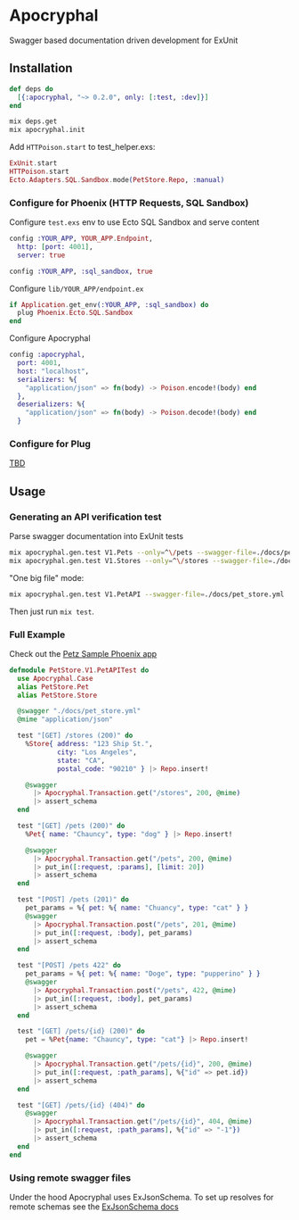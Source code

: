 # Apocryphal

Swagger based documentation driven development for ExUnit

## Installation

```elixir
def deps do
  [{:apocryphal, "~> 0.2.0", only: [:test, :dev]}]
end
```

```bash
mix deps.get
mix apocryphal.init
```

Add `HTTPoison.start` to test_helper.exs:

```elixir
ExUnit.start
HTTPoison.start
Ecto.Adapters.SQL.Sandbox.mode(PetStore.Repo, :manual)
```

### Configure for Phoenix (HTTP Requests, SQL Sandbox)

Configure `test.exs` env to use Ecto SQL Sandbox and serve content

```elixir
config :YOUR_APP, YOUR_APP.Endpoint,
  http: [port: 4001],
  server: true

config :YOUR_APP, :sql_sandbox, true
```

Configure `lib/YOUR_APP/endpoint.ex`
```elixir
if Application.get_env(:YOUR_APP, :sql_sandbox) do
  plug Phoenix.Ecto.SQL.Sandbox
end
```

Configure Apocryphal
```elixir
config :apocryphal,
  port: 4001,
  host: "localhost",
  serializers: %{
    "application/json" => fn(body) -> Poison.encode!(body) end
  },
  deserializers: %{
    "application/json" => fn(body) -> Poison.decode!(body) end
  }
```

### Configure for Plug

[TBD](https://github.com/coryodaniel/apocryphal/issues/4)


## Usage

### Generating an API verification test

Parse swagger documentation into ExUnit tests
```bash
mix apocryphal.gen.test V1.Pets --only=^\/pets --swagger-file=./docs/pet_store.yml
mix apocryphal.gen.test V1.Stores --only=^\/stores --swagger-file=./docs/pet_store.yml
```

"One big file" mode:
```bash
mix apocryphal.gen.test V1.PetAPI --swagger-file=./docs/pet_store.yml
```

Then just run `mix test`.

### Full Example

Check out the [Petz Sample Phoenix app](http://github.com/coryodaniel/petz)


```elixir
defmodule PetStore.V1.PetAPITest do
  use Apocryphal.Case
  alias PetStore.Pet
  alias PetStore.Store

  @swagger "./docs/pet_store.yml"
  @mime "application/json"

  test "[GET] /stores (200)" do
    %Store{ address: "123 Ship St.",
            city: "Los Angeles",
            state: "CA",
            postal_code: "90210" } |> Repo.insert!

    @swagger
      |> Apocryphal.Transaction.get("/stores", 200, @mime)
      |> assert_schema
  end

  test "[GET] /pets (200)" do
    %Pet{ name: "Chauncy", type: "dog" } |> Repo.insert!

    @swagger
      |> Apocryphal.Transaction.get("/pets", 200, @mime)
      |> put_in([:request, :params], [limit: 20])
      |> assert_schema
  end

  test "[POST] /pets (201)" do
    pet_params = %{ pet: %{ name: "Chuancy", type: "cat" } }
    @swagger
      |> Apocryphal.Transaction.post("/pets", 201, @mime)
      |> put_in([:request, :body], pet_params)
      |> assert_schema
  end

  test "[POST] /pets 422" do
    pet_params = %{ pet: %{ name: "Doge", type: "pupperino" } }
    @swagger
      |> Apocryphal.Transaction.post("/pets", 422, @mime)
      |> put_in([:request, :body], pet_params)
      |> assert_schema
  end

  test "[GET] /pets/{id} (200)" do
    pet = %Pet{name: "Chauncy", type: "cat"} |> Repo.insert!

    @swagger
      |> Apocryphal.Transaction.get("/pets/{id}", 200, @mime)
      |> put_in([:request, :path_params], %{"id" => pet.id})
      |> assert_schema
  end

  test "[GET] /pets/{id} (404)" do
    @swagger
      |> Apocryphal.Transaction.get("/pets/{id}", 404, @mime)
      |> put_in([:request, :path_params], %{"id" => "-1"})
      |> assert_schema
  end
end
```

### Using remote swagger files

Under the hood Apocryphal uses ExJsonSchema. To set up resolves for remote schemas see the [ExJsonSchema docs](https://github.com/jonasschmidt/ex_json_schema#installation)
